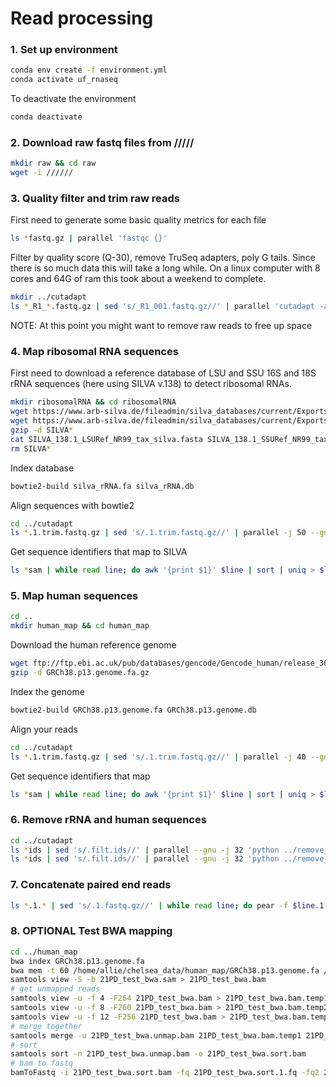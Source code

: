 # Read processing

### 1. Set up environment

```bash
conda env create -f environment.yml
conda activate uf_rnaseq
```

To deactivate the environment

```bash
conda deactivate
```

### 2. Download raw fastq files from /////

```bash
mkdir raw && cd raw
wget -i //////
```

### 3. Quality filter and trim raw reads

First need to generate some basic quality metrics for each file

```bash
ls *fastq.gz | parallel 'fastqc {}'
```

Filter by quality score (Q-30), remove TruSeq adapters, poly G tails. Since there is so much data this will take a long while. On a linux computer with 8 cores and 64G of ram this took about a weekend to complete.

```bash
mkdir ../cutadapt
ls *_R1_*.fastq.gz | sed 's/_R1_001.fastq.gz//' | parallel 'cutadapt -a AGATCGGAAGAG -A AGATCGGAAGAG --nextseq-trim=20 -o ../cutadapt/{}.1.trim.fastq.gz -p ../cutadapt/{}.2.trim.fastq.gz --trim-n --minimum-length 100 --max-n 0 -q 30,30 {}_R1_001.fastq.gz {}_R2_001.fastq.gz 1>../cutadapt/{}.trim.out'
```

NOTE: At this point you might want to remove raw reads to free up space

### 4. Map ribosomal RNA sequences

First need to download a reference database of LSU and SSU 16S and 18S rRNA sequences (here using SILVA v.138) to detect ribosomal RNAs.

```bash
mkdir ribosomalRNA && cd ribosomalRNA
wget https://www.arb-silva.de/fileadmin/silva_databases/current/Exports/SILVA_138.1_LSURef_NR99_tax_silva.fasta.gz
wget https://www.arb-silva.de/fileadmin/silva_databases/current/Exports/SILVA_138.1_SSURef_NR99_tax_silva.fasta.gz
gzip -d SILVA*
cat SILVA_138.1_LSURef_NR99_tax_silva.fasta SILVA_138.1_SSURef_NR99_tax_silva.fasta > silva_rRNA.fa
rm SILVA*
```

Index database

```bash
bowtie2-build silva_rRNA.fa silva_rRNA.db
```

Align sequences with bowtie2

```bash
cd ../cutadapt
ls *.1.trim.fastq.gz | sed 's/.1.trim.fastq.gz//' | parallel -j 50 --gnu 'bowtie2 -x ../ribosomalRNA/silva_rRNA.db -1 {}.1.trim.fastq.gz -2 {}.2.trim.fastq.gz --end-to-end  --qc-filter --no-unal --no-head --no-sq -t -S ../ribosomalRNA/{}.sam 2>../ribosomalRNA/{}.out'
```

Get sequence identifiers that map to SILVA

```bash
ls *sam | while read line; do awk '{print $1}' $line | sort | uniq > $line.ids; done
```

### 5. Map human sequences

```bash
cd ..
mkdir human_map && cd human_map
```

Download the human reference genome

```bash
wget ftp://ftp.ebi.ac.uk/pub/databases/gencode/Gencode_human/release_36/GRCh38.p13.genome.fa.gz
gzip -d GRCh38.p13.genome.fa.gz
```

Index the genome

```bash
bowtie2-build GRCh38.p13.genome.fa GRCh38.p13.genome.db
```

Align your reads

```bash
cd ../cutadapt
ls *.1.trim.fastq.gz | sed 's/.1.trim.fastq.gz//' | parallel -j 40 --gnu 'bowtie2 -x ../human_map/GRCh38.p13.genome.db -1 {}.1.trim.fastq.gz -2 {}.2.trim.fastq.gz --end-to-end  --qc-filter --no-unal --no-head --no-sq -t -S ../human_map/{}.sam 2>../human_map/{}.out 1>../human_map/{}.err'
```

Get sequence identifiers that map

```bash
ls *sam | while read line; do awk '{print $1}' $line | sort | uniq > $line.ids; done
```

### 6. Remove rRNA and human sequences

```bash
cd ../cutadapt
ls *ids | sed 's/.filt.ids//' | parallel --gnu -j 32 'python ../remove_seqs.py -f {}.1.trim.fastq.gz -i {}.filt.ids -o ../filtered/{}.1.fastq'
ls *ids | sed 's/.filt.ids//' | parallel --gnu -j 32 'python ../remove_seqs.py -f {}.2.trim.fastq.gz -i {}.filt.ids -o ../filtered/{}.2.fastq'
```

### 7. Concatenate paired end reads

```bash
ls *.1.* | sed 's/.1.fastq.gz//' | while read line; do pear -f $line.1.fastq.gz -r $line.2.fastq.gz -o /home/allie/uf_rnaseq/merged/$line.merge.fastq.gz -q 30 -j 7 1> /home/allie/uf_rnaseq/merged/$line.out; done
```

### 8. OPTIONAL Test BWA mapping

```bash
cd ../human_map
bwa index GRCh38.p13.genome.fa
bwa mem -t 60 /home/allie/chelsea_data/human_map/GRCh38.p13.genome.fa /home/allie/chelsea_data/filtered/21PD_S7.1.fastq.gz /home/allie/chelsea_data/filtered/21PD_S7.2.fastq.gz > 21PD_test_bwa.sam
samtools view -S -b 21PD_test_bwa.sam > 21PD_test_bwa.bam
# get unmapped reads
samtools view -u -f 4 -F264 21PD_test_bwa.bam > 21PD_test_bwa.bam.temp1
samtools view -u -f 8 -F260 21PD_test_bwa.bam > 21PD_test_bwa.bam.temp2
samtools view -u -f 12 -F256 21PD_test_bwa.bam > 21PD_test_bwa.bam.temp3
# merge together
samtools merge -u 21PD_test_bwa.unmap.bam 21PD_test_bwa.bam.temp1 21PD_test_bwa.bam.temp2 21PD_test_bwa.bam.temp3
# sort
samtools sort -n 21PD_test_bwa.unmap.bam -o 21PD_test_bwa.sort.bam
# bam to fastq
bamToFastq -i 21PD_test_bwa.sort.bam -fq 21PD_test_bwa.sort.1.fq -fq2 21PD_test_bwa.sort.2.fq 
```